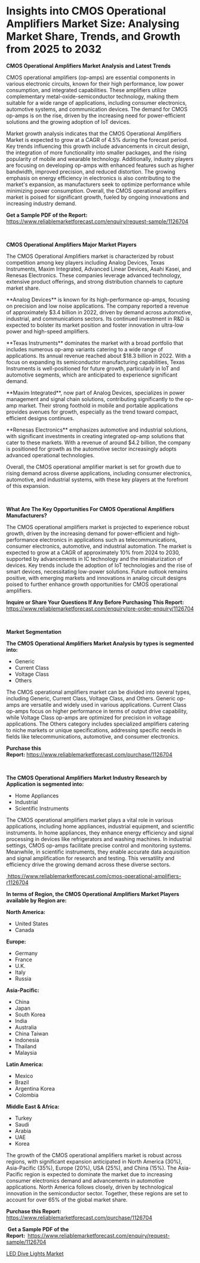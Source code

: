 <p><h1>Insights into CMOS Operational Amplifiers Market Size: Analysing Market Share, Trends, and Growth from 2025 to 2032</h1></p><p><strong>CMOS Operational Amplifiers Market Analysis and Latest Trends</strong></p>
<p><p>CMOS operational amplifiers (op-amps) are essential components in various electronic circuits, known for their high performance, low power consumption, and integrated capabilities. These amplifiers utilize complementary metal-oxide-semiconductor technology, making them suitable for a wide range of applications, including consumer electronics, automotive systems, and communication devices. The demand for CMOS op-amps is on the rise, driven by the increasing need for power-efficient solutions and the growing adoption of IoT devices.</p><p>Market growth analysis indicates that the CMOS Operational Amplifiers Market is expected to grow at a CAGR of 4.5% during the forecast period. Key trends influencing this growth include advancements in circuit design, the integration of more functionality into smaller packages, and the rising popularity of mobile and wearable technology. Additionally, industry players are focusing on developing op-amps with enhanced features such as higher bandwidth, improved precision, and reduced distortion. The growing emphasis on energy efficiency in electronics is also contributing to the market's expansion, as manufacturers seek to optimize performance while minimizing power consumption. Overall, the CMOS operational amplifiers market is poised for significant growth, fueled by ongoing innovations and increasing industry demand.</p></p>
<p><strong>Get a Sample PDF of the Report:&nbsp;</strong> <a href="https://www.reliablemarketforecast.com/enquiry/request-sample/1126704?utm_campaign=2247&utm_medium=2&utm_source=Github&utm_content=ia&utm_term=10022025&utm_id=cmos-operational-amplifiers">https://www.reliablemarketforecast.com/enquiry/request-sample/1126704</a></p>
<p>&nbsp;</p>
<p><strong>CMOS Operational Amplifiers Major Market Players</strong></p>
<p><p>The CMOS Operational Amplifiers market is characterized by robust competition among key players including Analog Devices, Texas Instruments, Maxim Integrated, Advanced Linear Devices, Asahi Kasei, and Renesas Electronics. These companies leverage advanced technology, extensive product offerings, and strong distribution channels to capture market share.</p><p>**Analog Devices** is known for its high-performance op-amps, focusing on precision and low noise applications. The company reported a revenue of approximately $3.4 billion in 2022, driven by demand across automotive, industrial, and communications sectors. Its continued investment in R&D is expected to bolster its market position and foster innovation in ultra-low power and high-speed amplifiers.</p><p>**Texas Instruments** dominates the market with a broad portfolio that includes numerous op-amp variants catering to a wide range of applications. Its annual revenue reached about $18.3 billion in 2022. With a focus on expanding its semiconductor manufacturing capabilities, Texas Instruments is well-positioned for future growth, particularly in IoT and automotive segments, which are anticipated to experience significant demand.</p><p>**Maxim Integrated**, now part of Analog Devices, specializes in power management and signal chain solutions, contributing significantly to the op-amp market. Their strong foothold in mobile and portable applications provides avenues for growth, especially as the trend toward compact, efficient designs continues.</p><p>**Renesas Electronics** emphasizes automotive and industrial solutions, with significant investments in creating integrated op-amp solutions that cater to these markets. With a revenue of around $4.2 billion, the company is positioned for growth as the automotive sector increasingly adopts advanced operational technologies.</p><p>Overall, the CMOS operational amplifier market is set for growth due to rising demand across diverse applications, including consumer electronics, automotive, and industrial systems, with these key players at the forefront of this expansion.</p></p>
<p>&nbsp;</p>
<p><strong>What Are The Key Opportunities For CMOS Operational Amplifiers Manufacturers?</strong></p>
<p><p>The CMOS operational amplifiers market is projected to experience robust growth, driven by the increasing demand for power-efficient and high-performance electronics in applications such as telecommunications, consumer electronics, automotive, and industrial automation. The market is expected to grow at a CAGR of approximately 10% from 2024 to 2030, supported by advancements in IC technology and the miniaturization of devices. Key trends include the adoption of IoT technologies and the rise of smart devices, necessitating low-power solutions. Future outlook remains positive, with emerging markets and innovations in analog circuit designs poised to further enhance growth opportunities for CMOS operational amplifiers.</p></p>
<p><strong>Inquire or Share Your Questions If Any Before Purchasing This Report:</strong> <a href="https://www.reliablemarketforecast.com/enquiry/pre-order-enquiry/1126704?utm_campaign=2247&utm_medium=2&utm_source=Github&utm_content=ia&utm_term=10022025&utm_id=cmos-operational-amplifiers">https://www.reliablemarketforecast.com/enquiry/pre-order-enquiry/1126704</a></p>
<p>&nbsp;</p>
<p><strong>Market Segmentation</strong></p>
<p><strong>The CMOS Operational Amplifiers Market Analysis by types is segmented into:</strong></p>
<p><ul><li>Generic</li><li>Current Class</li><li>Voltage Class</li><li>Others</li></ul></p>
<p><p>The CMOS operational amplifiers market can be divided into several types, including Generic, Current Class, Voltage Class, and Others. Generic op-amps are versatile and widely used in various applications. Current Class op-amps focus on higher performance in terms of output drive capability, while Voltage Class op-amps are optimized for precision in voltage applications. The Others category includes specialized amplifiers catering to niche markets or unique specifications, addressing specific needs in fields like telecommunications, automotive, and consumer electronics.</p></p>
<p><strong>Purchase this Report:&nbsp;</strong><a href="https://www.reliablemarketforecast.com/purchase/1126704?utm_campaign=2247&utm_medium=2&utm_source=Github&utm_content=ia&utm_term=10022025&utm_id=cmos-operational-amplifiers">https://www.reliablemarketforecast.com/purchase/1126704</a></p>
<p>&nbsp;</p>
<p><strong>The CMOS Operational Amplifiers Market Industry Research by Application is segmented into:</strong></p>
<p><ul><li>Home Appliances</li><li>Industrial</li><li>Scientific Instruments</li></ul></p>
<p><p>The CMOS operational amplifiers market plays a vital role in various applications, including home appliances, industrial equipment, and scientific instruments. In home appliances, they enhance energy efficiency and signal processing in devices like refrigerators and washing machines. In industrial settings, CMOS op-amps facilitate precise control and monitoring systems. Meanwhile, in scientific instruments, they enable accurate data acquisition and signal amplification for research and testing. This versatility and efficiency drive the growing demand across these diverse sectors.</p></p>
<p><a href="https://www.reliablemarketforecast.com/cmos-operational-amplifiers-r1126704?utm_campaign=2247&utm_medium=2&utm_source=Github&utm_content=ia&utm_term=10022025&utm_id=cmos-operational-amplifiers">&nbsp;https://www.reliablemarketforecast.com/cmos-operational-amplifiers-r1126704</a></p>
<p><strong>In terms of Region, the CMOS Operational Amplifiers Market Players available by Region are:</strong></p>
<p>
    <p> <strong> North America: </strong>
        <ul>
            <li>United States</li>
            <li>Canada</li>
        </ul>
        </p> 
    <p> <strong> Europe: </strong>
        <ul>
            <li>Germany</li>
            <li>France</li>
            <li>U.K.</li>
            <li>Italy</li>
            <li>Russia</li>
        </ul>
        </p> 
    <p> <strong> Asia-Pacific: </strong>
        <ul>
            <li>China</li>
            <li>Japan</li>
            <li>South Korea</li>
            <li>India</li>
            <li>Australia</li>
            <li>China Taiwan</li>
            <li>Indonesia</li>
            <li>Thailand</li>
            <li>Malaysia</li>
        </ul>
        </p> 
    <p> <strong> Latin America: </strong>
        <ul>
            <li>Mexico</li>
            <li>Brazil</li>
            <li>Argentina Korea</li>
            <li>Colombia</li>
        </ul>
        </p> 
    <p> <strong> Middle East & Africa: </strong>
        <ul>
            <li>Turkey</li>
            <li>Saudi</li>
            <li>Arabia</li>
            <li>UAE</li>
            <li>Korea</li>
        </ul>
    </p>
    </p>
<p><p>The growth of the CMOS operational amplifiers market is robust across regions, with significant expansion anticipated in North America (30%), Asia-Pacific (35%), Europe (20%), USA (25%), and China (15%). The Asia-Pacific region is expected to dominate the market due to increasing consumer electronics demand and advancements in automotive applications. North America follows closely, driven by technological innovation in the semiconductor sector. Together, these regions are set to account for over 65% of the global market share.</p></p>
<p><strong>Purchase this Report: </strong><a href="https://www.reliablemarketforecast.com/purchase/1126704?utm_campaign=2247&utm_medium=2&utm_source=Github&utm_content=ia&utm_term=10022025&utm_id=cmos-operational-amplifiers">https://www.reliablemarketforecast.com/purchase/1126704</a></p>
<p>&nbsp;<strong>Get a Sample PDF of the Report:&nbsp;&nbsp;</strong><a href="https://www.reliablemarketforecast.com/enquiry/request-sample/1126704?utm_campaign=2247&utm_medium=2&utm_source=Github&utm_content=ia&utm_term=10022025&utm_id=cmos-operational-amplifiers">https://www.reliablemarketforecast.com/enquiry/request-sample/1126704</a></p>
<p><strong></strong></p>
<p><p><a href="https://github.com/gerdabatiskzv9/Market-Research-Report-List-1/blob/main/led-dive-lights-market.md?utm_campaign=2247&utm_medium=2&utm_source=Github&utm_content=ia&utm_term=10022025&utm_id=cmos-operational-amplifiers">LED Dive Lights Market</a></p></p>